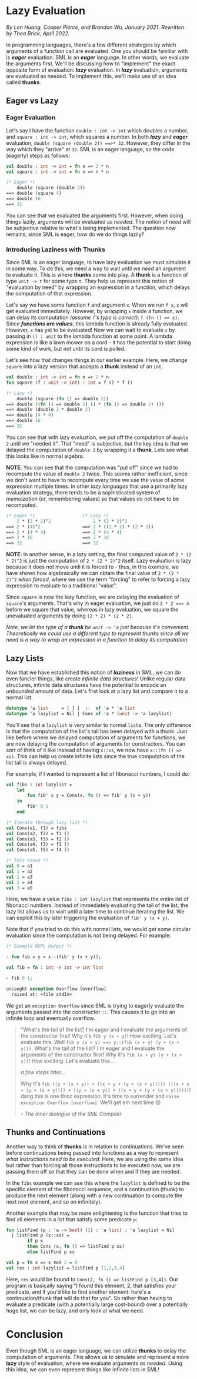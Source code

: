 # Lazy Evaluation
_By Len Huang, Cooper Pierce, and Brandon Wu, January 2021. Rewritten by Thea Brick, April 2022._

In programming languages, there's a few different strategies by which arguments
of a function call are evaluated. One you should be familiar with is **_eager_**
evaluation. SML is an **_eager_** language. In other words, we evaluate the
arguments first. We'll be discussing how to "implement" the exact
opposite form of evaluation: **_lazy_** evaluation. In **_lazy_** evaluation,
arguments are evaluated as needed. To implement this, we'll make use of an idea
called **thunks**.

## Eager vs Lazy

### Eager Evaluation

Let's say I have the function `double : int -> int` which doubles a number, and
`square : int -> int`, which squares a number. In both **_lazy_** and
**_eager_** evaluation, `double (square (double 2)) ==>* 32`. However, they differ
in the way which they "arrive" at `32`. SML is an eager language, so the code
(eagerly) steps as follows:

```sml
val double : int -> int = fn n => 2 * n
val square : int -> int = fn n => n * n

(* Eager *)
    double (square (double 2))
==> double (square 4)
==> double 16
==> 32
```

You can see that we evaluated the arguments first. However, when doing things
lazily, arguments will be evaluated as _needed_. The notion of _need_ will be
subjective relative to what's being implemented. The question now remains, since
SML is eager, how do we do things lazily?

### Introducing Laziness with Thunks

Since SML is an eager language, to have lazy evaluation we must simulate it in
some way. To do this, we need a way to wait until we _need_ an argument to
evaluate it. This is where **thunks** come into play. A **thunk** is a function
of type `unit -> t` for some type `t`. They help us represent this notion of
"evaluation by need" by wrapping an expression in a function, which delays
the computation of that expression.

Let's say we have some function `f` and argument `x`. When we run `f x`, `x`
will get evaluated immediately. However, by wrapping `x` inside a function,
we can delay its computation _(assume `f`'s type is correct)_: `f (fn () => x)`.
Since **_functions are values_**, this lambda function is already fully evaluated.
However, `x` has yet to be evaluated! Now we can wait to evaluate `x` by passing
in `() : unit` to the lambda function at some point. A lambda expression is like
a lawn mower on a cord - it has the potential to start doing some kind of work,
but not until its cord is pulled.

Let's see how that changes things in our earlier example. Here, we change `square`
into a lazy version that accepts a **thunk** instead of an `int`.

```sml
val double : int -> int = fn n => 2 * n
fun square (f : unit -> int) : int = f () * f ()

(* Lazy *)
    double (square (fn () => double 2))
==> double ((fn () => double 2) () * (fn () => double 2) ())
==> double (double 2 * double 2)
==> double (4 * 4)
==> double 16
==> 32
```

You can see that with lazy evaluation, we put off the computation of `double 2`
until we "needed it". That "need" is subjective, but the key idea is that we
delayed the computation of `double 2` by wrapping it a **thunk**. Lets see
what this looks like in normal algebra.

**NOTE**: You can see that the computation was "put off" since we had to
recompute the value of `double 2` twice. This seems rather inefficient, since we
don't want to have to recompute every time we use the value of some expression
multiple times. In other _lazy languages_ that use a primarily lazy evaluation
strategy, there tends to be a sophisticated system of _memoization_ (or,
remembering values) so that values do not have to be recomputed.

```sml
(* Eager *)                  (* Lazy *)
    2 * (2 * 2)^2                2 * (2 * 2)^2
==> 2 * (4)^2                ==> 2 * ((2 * 2) * (2 * 2))
==> 2 * (4 * 4)              ==> 2 * (4 * 4)
==> 2 * 16                   ==> 2 * 16
==> 32                       ==> 32
```

**NOTE**: In another sense, in a lazy setting, the final computed value of `2 * (2 * 2)^2` is just the computation of `2 * (2 * 2)^2` itself. Lazy evaluation is lazy because it
does not move until it is forced to - thus, in this example, we have shown how
algebraically we can obtain the final value of `2 * (2 * 2)^2` _when forced_,
where we use the term "forcing" to refer to forcing a lazy expression to
evaluate to a traditional "value".

Since `square` is now the lazy function, we are delaying the evaluation of
`square`'s arguments. That's why in eager evaluation, we just do `2 * 2 ==> 4`
before we square that value, whereas in lazy evaluation, we square the
unevaluated arguments by doing `(2 * 2) * (2 * 2)`.

_Note, we let the type of a **thunk** be `unit -> 'a` just because it's convenient._
_Theoretically we could use a different type to represent thunks since all we need_
_is a way to wrap an expression in a function to delay its computation._

## Lazy Lists

Now that we have established this notion of **_laziness_** in SML, we can do
even fancier things, like create _infinite data structures_! Unlike regular data
structures, infinite data structures have the potential to encode an _unbounded_
amount of data. Let's first look at
a lazy list and compare it to a normal list.

```sml
datatype 'a list     = [ ] |  ::  of 'a * 'a list
datatype 'a lazylist = Nil | Cons of 'a * (unit -> 'a lazylist)
```

You'll see that a `lazylist` is very similar to normal `list`s. The only difference
is that the computation of the list's tail has been delayed with a thunk.
Just like before where we delayed computation of arguments for functions, we are now delaying the
computation of arguments for constructors. You can sort of think of it like
instead of having `x::xs`, we now have `x::(fn () => xs)`. This can help us create
infinite lists since the true computation of the list tail is always delayed.

For example, if I wanted to represent a list of fibonacci numbers, I could do:

```sml
val fibs : int lazylist =
    let
        fun fib' x y = Cons(x, fn () => fib' y (x + y))
    in
        fib' 0 1
    end

(* Iterate through lazy list *)
val Cons(a1, f1) = fibs
val Cons(a2, f2) = f1 ()
val Cons(a3, f3) = f2 ()
val Cons(a4, f3) = f3 ()
val Cons(a5, f5) = f4 ()

(* Test cases *)
val 0 = a1
val 1 = a2
val 1 = a3
val 2 = a4
val 3 = a5
```

Here, we have a value `fibs : int lazylist` that represents the entire list of
fibonacci numbers. Instead of immediately evaluating the tail of the list, the
lazy list allows us to wait until a later time to continue iterating the list.
We can exploit this by later triggering the evaluation of `fib' y (x + y)`.

Note that if you tried to do this with normal lists, we would get some circular
evaluation since the computation is not being delayed. For example:

```sml
(* Example REPL Output *)

- fun fib x y = x::(fib' y (x + y));

val fib = fn : int -> int -> int list

- fib 0 1;

uncaught exception Overflow [overflow]
  raised at: <file stdIn>
```

We get an `exception Overflow` since SML is trying to eagerly evaluate the
arguments passed into the constructor `::`. This causes it to go into an
infinite loop and eventually overflow.

> "What's the tail of the list? I'm eager and I evaluate the arguments of the
> constructor first! Why it's `fib y (x + y)`! How exciting. Let's evaluate
> this. Well `fib y (x + y) ==> y::(fib (x + y) (y + (x + y)))`. What's the
> tail of the list? I'm eager and I evaluate the arguments of the constructor
> first! Why it's `fib (x + y) (y + (x + y))`! How exciting. Let's evaluate
> this...
>
> _a few steps later..._
>
> Why it's `fib ((y + (x + y)) + ((x + y + (y + (x + y))))) (((x + y + (y + (x + y)))) + ((y + (x + y)) + ((x + y + (y + (x + y))))))`!
> dang this is one thicc expression. It's time to surrender and
> `raise exception Overflow [overflow]`. We'll get em next time 😞
>
> _- The inner dialogue of the SML Compiler_

## Thunks and Continuations

Another way to think of **thunks** is in relation to continuations. We've seen
before continuations being passed into functions as a way to represent _what
instructions need to be executed_. Here, we are using the same idea but rather
than forcing all those instructions to be executed now, we are passing them off
so that they can be done when and if they are needed.

In the `fibs` example we can see this where the `lazylist` is defined to be the
specific element of the fibonacci sequence, and a continuation (thunk) to
produce the next element (along with a new continuation to compute the next next
element, and so on infinitely).

Another example that may be more enlightening is the function that tries to
find all elements in a list that satisfy some predicate `p`:
```sml
fun listFind (p : 'a -> bool) ([] : 'a list) : 'a lazylist = Nil
  | listFind p (x::xs) =
        if p x
        then Cons (x, fn () => listFind p xs)
        else listFind p xs

val p = fn x => x mod 2 = 0
val res : int lazylist = listFind p [1,2,3,4]
```
Here, `res` would be bound to `Cons(2, fn () => listFind p [3,4])`. Our program
is basically saying "I found this element, 2, that satisfies your predicate, and
if you'd like to find another element: here's a continuation/thunk that will do
that for you". So rather than having to evaluate a predicate (with a
potentially large cost-bound) over a potentially huge list, we can be lazy, and
only look at what we need.

# Conclusion

Even though SML is an eager language, we can utilize **thunks** to delay the
computation of arguments. This allows us to simulate and represent a more
**lazy** style of evaluation, where we evaluate arguments _as needed_. Using
this idea, we can even represent things like infinite lists in SML!
